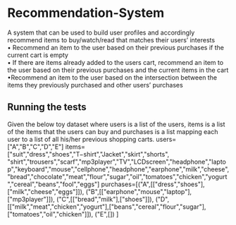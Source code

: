 # Recommendation-System
A system that can be used to build user profiles and accordingly recommend items to buy/watch/read that matches their users’ interests<br/>
• Recommend an item to the user based on their previous purchases if the current cart is empty<br/>
• If there are items already added to the users cart, recommend an item to the user based on their previous purchases and the current items in the cart
•Recommend an item to the user based on the intersection between the items they previously purchased and other users’ purchases
## Running the tests
Given the below toy dataset where users is a list of the users, items is a list of the items that the users can buy and purchases is a list  mapping each user to a list of all his/her previous shopping carts.
users=["A","B","C","D","E"]
items=["suit","dress","shoes","T−shirt","Jacket","skirt","shorts",
"shirt","trousers","scarf","mp3player","TV","LCDscreen","headphone","laptop","keyboard","mouse","cellphone","headphone","earphone","milk","cheese","bread","chocolate","meat","flour","sugar","oil","tomatoes","chicken","yogurt","cereal","beans","fool","eggs"]
purchases=[("A",[["dress","shoes"],["milk","cheese","eggs"]]),
("B",[["earphone","mouse","laptop"],["mp3player"]]),
("C",[["bread","milk"],["shoes"]]),
("D",[["milk","meat","chicken","yogurt"],["beans","cereal","flour","sugar"],["tomatoes","oil","chicken"]]),
("E",[])
]
